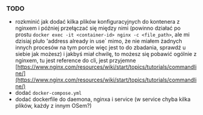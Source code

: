 ### TODO
* rozkminić jak dodać kilka plików konfiguracyjnych do kontenera z nginxem i później przełączać się między nimi (powinno działać po prostu `docker exec -it <container-id> nginx -c <file_path>`, ale mi dzisiaj pluło 'address already in use` mimo, że nie miałem żadnych innych procesów na tym porcie więc jest to do zbadania, sprawdź u siebie jak możesz) i jakbyś miał chwilę, to możesz się pobawić ogólnie z nginxem, tu jest reference do cli, jest przyjemne [https://www.nginx.com/resources/wiki/start/topics/tutorials/commandline/](https://www.nginx.com/resources/wiki/start/topics/tutorials/commandline/)
* dodać `docker-compose.yml`
* dodać dockerfile do daemona, nginxa i service (w service chyba kilka plików, każdy z innym OSem?)